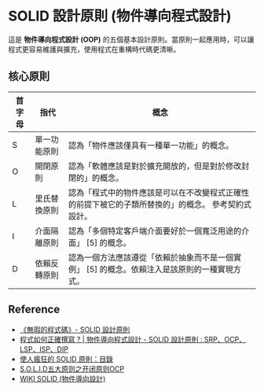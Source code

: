 # SOLID 設計原則 (物件導向程式設計)
這是 **物件導向程式設計 (OOP)** 的五個基本設計原則。當原則一起應用時，可以讓程式更容易維護與擴充，使用程式在重構時代碼更清晰。
## 核心原則
|首字母|	指代 | 	概念 |
|-|-|-|
|S|	單一功能原則 | 	認為「物件應該僅具有一種單一功能」的概念。 |
|O|	開閉原則 | 	認為「軟體應該是對於擴充開放的，但是對於修改封閉的」的概念。 |
|L|	里氏替換原則 | 	認為「程式中的物件應該是可以在不改變程式正確性的前提下被它的子類所替換的」的概念。 參考契約式設計。|
|I|	介面隔離原則 | 	認為「多個特定客戶端介面要好於一個寬泛用途的介面」 [5] 的概念。|
|D|	依賴反轉原則 | 	認為一個方法應該遵從「依賴於抽象而不是一個實例」 [5] 的概念。依賴注入是該原則的一種實現方式。|

## Reference
- [《無瑕的程式碼》- SOLID 設計原則](https://medium.com/jason-read/%E7%84%A1%E6%9A%87%E7%9A%84%E7%A8%8B%E5%BC%8F%E7%A2%BC-solid-%E8%A8%AD%E8%A8%88%E5%8E%9F%E5%89%87-c57489d4dcc4)
- [程式如何正確撰寫 ? | 物件導向程式設計 - SOLID 設計原則 : SRP、OCP、LSP、ISP、DIP](https://devs.tw/post/439)
- [使人瘋狂的 SOLID 原則：目錄
](https://medium.com/%E7%A8%8B%E5%BC%8F%E6%84%9B%E5%A5%BD%E8%80%85/%E4%BD%BF%E4%BA%BA%E7%98%8B%E7%8B%82%E7%9A%84-solid-%E5%8E%9F%E5%89%87-%E7%9B%AE%E9%8C%84-b33fdfc983ca)
- [S.O.L.I.D五大原则之开闭原则OCP](https://www.kancloud.cn/kancloud/deep-understand-javascript/43733)
- [WIKI SOLID (物件導向設計)](https://zh.wikipedia.org/wiki/SOLID_(%E9%9D%A2%E5%90%91%E5%AF%B9%E8%B1%A1%E8%AE%BE%E8%AE%A1))